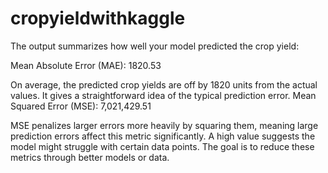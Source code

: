 # cropyieldwithkaggle
The output summarizes how well your model predicted the crop yield:

Mean Absolute Error (MAE): 1820.53

On average, the predicted crop yields are off by 1820 units from the actual values. It gives a straightforward idea of the typical prediction error.
Mean Squared Error (MSE): 7,021,429.51

MSE penalizes larger errors more heavily by squaring them, meaning large prediction errors affect this metric significantly. A high value suggests the model might struggle with certain data points.
The goal is to reduce these metrics through better models or data.
